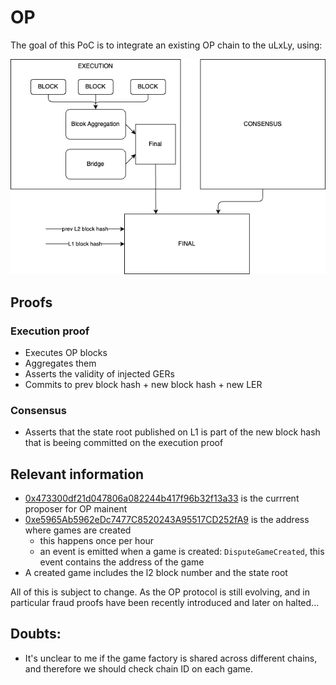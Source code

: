 # OP

The goal of this PoC is to integrate an existing OP chain to the uLxLy, using:

![](./proof.drawio.png)

## Proofs

### Execution proof

- Executes OP blocks
- Aggregates them
- Asserts the validity of injected GERs
- Commits to prev block hash + new block hash + new LER

### Consensus

- Asserts that the state root published on L1 is part of the new block hash that is beeing committed on the execution proof

## Relevant information

- [0x473300df21d047806a082244b417f96b32f13a33](https://explorer.optimism.io/address/0x473300df21d047806a082244b417f96b32f13a33) is the currrent proposer for OP mainent
- [0xe5965Ab5962eDc7477C8520243A95517CD252fA9](https://etherscan.io/address/0xe5965Ab5962eDc7477C8520243A95517CD252fA9) is the address where games are created
    - this happens once per hour
    - an event is emitted when a game is created: `DisputeGameCreated`, this event contains the address of the game
- A created game includes the l2 block number and the state root

All of this is subject to change. As the OP protocol is still evolving, and in particular fraud proofs have been recently introduced and later on halted...

## Doubts:

- It's unclear to me if the game factory is shared across different chains, and therefore we should check chain ID on each game.